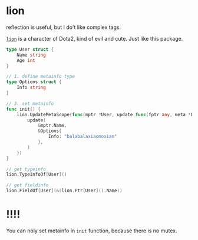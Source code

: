 # lion

reflection is useful, but I do't like complex tags.

[`lion`](https://www.dota2.com/hero/lion) is a character of Dota2, kind of evil and cute. Just like this package.

```go
type User struct {
    Name string
    Age int
}

// 1. define metainfo type
type Options struct {
    Info string
}

// 3. set metainfo
func init() {
    lion.UpdateMetaScope(func(mptr *User, update func(fptr any, meta *Options)){
        update(
            &mptr.Name,
            &Options{
                Info: "balabalaxiaomoxian"
            },
        )
    })
}

// get typeinfo
lion.TypeinfoOf[User]()

// get fieldinfo
lion.FieldOf[User](&(lion.Ptr[User]().Name))
```

# !!!!

You can noly set metainfo in `init` function, because there is no mutex.
